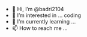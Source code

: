 - 👋 Hi, I’m @badri2104
- 👀 I’m interested in ... coding
- 🌱 I’m currently learning ...
- 📫 How to reach me ...

<!---
badri2104/badri2104 is a ✨ special ✨ repository because its `README.md` (this file) appears on your GitHub profile.
You can click the Preview link to take a look at your changes.
--->

